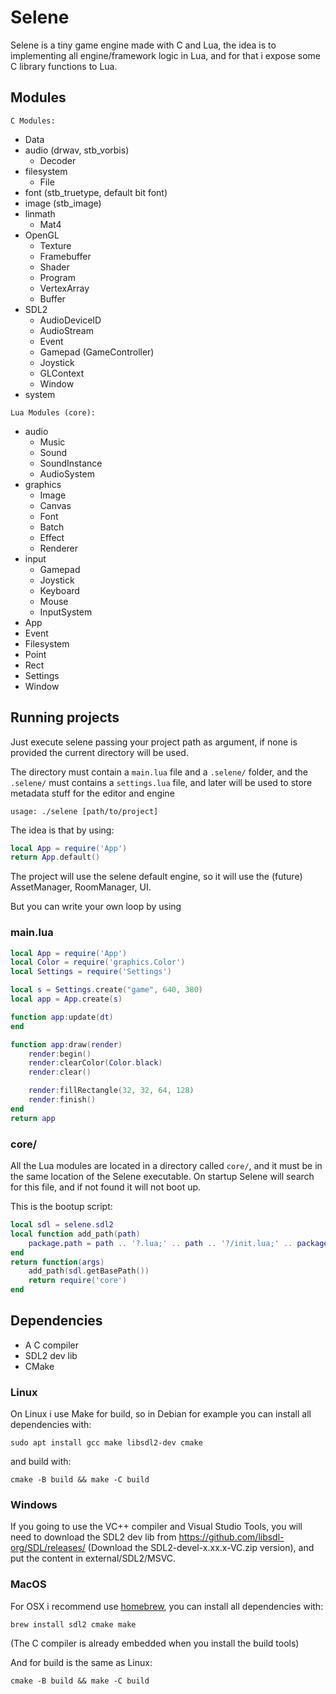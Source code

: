# Selene

Selene is a tiny game engine made with C and Lua, the idea is to implementing all engine/framework logic in Lua, and for that i expose some C library functions to Lua.

## Modules

`C Modules:`
- Data
- audio (drwav, stb_vorbis)
    - Decoder
- filesystem
    - File
- font (stb_truetype, default bit font)
- image (stb_image)
- linmath
    - Mat4
- OpenGL
    - Texture
    - Framebuffer
    - Shader
    - Program
    - VertexArray
    - Buffer
- SDL2
    - AudioDeviceID
    - AudioStream
    - Event
    - Gamepad (GameController)
    - Joystick
    - GLContext
    - Window
- system

`Lua Modules (core):`
- audio
    - Music
    - Sound
    - SoundInstance
    - AudioSystem
- graphics
    - Image
    - Canvas
    - Font
    - Batch
    - Effect
    - Renderer
- input
    - Gamepad
    - Joystick
    - Keyboard
    - Mouse
    - InputSystem
- App
- Event
- Filesystem
- Point
- Rect
- Settings
- Window

## Running projects

Just execute selene passing your project path as argument, if none is provided the current directory will be used.

The directory must contain a `main.lua` file and a `.selene/` folder, and the `.selene/` must contains a `settings.lua` file, and later will be used to store metadata stuff for the editor and engine

`usage: ./selene [path/to/project]`

The idea is that by using:

```lua
local App = require('App')
return App.default()
```

The project will use the selene default engine, so it will use the (future) AssetManager, RoomManager, UI.

But you can write your own loop by using

### main.lua
```lua
local App = require('App')
local Color = require('graphics.Color')
local Settings = require('Settings')

local s = Settings.create("game", 640, 380)
local app = App.create(s)

function app:update(dt)
end

function app:draw(render)
    render:begin()
    render:clearColor(Color.black)
    render:clear()

    render:fillRectangle(32, 32, 64, 128)
    render:finish()
end
return app
```

### core/

All the Lua modules are located in a directory called `core/`, and it must be in the same location of the Selene executable.
On startup Selene will search for this file, and if not found it will not boot up.

This is the bootup script:
```lua
local sdl = selene.sdl2
local function add_path(path)
    package.path = path .. '?.lua;' .. path .. '?/init.lua;' .. package.path
end
return function(args)
    add_path(sdl.getBasePath())
    return require('core')
end
```

## Dependencies

- A C compiler
- SDL2 dev lib
- CMake

### Linux

On Linux i use Make for build, so in Debian for example you can install all dependencies with:

```
sudo apt install gcc make libsdl2-dev cmake
```

and build with:

```
cmake -B build && make -C build
```


### Windows

If you going to use the VC++ compiler and Visual Studio Tools, you will need to download the SDL2 dev lib from https://github.com/libsdl-org/SDL/releases/ (Download the SDL2-devel-x.xx.x-VC.zip version), and put the content in external/SDL2/MSVC.


### MacOS

For OSX i recommend use [homebrew](https://brew.sh/), you can install all dependencies with:

```
brew install sdl2 cmake make 
```

(The C compiler is already embedded when you install the build tools)

And for build is the same as Linux:
```
cmake -B build && make -C build
```
